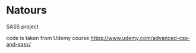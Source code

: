 # Natours
SASS project

code is taken from Udemy course https://www.udemy.com/advanced-css-and-sass/
